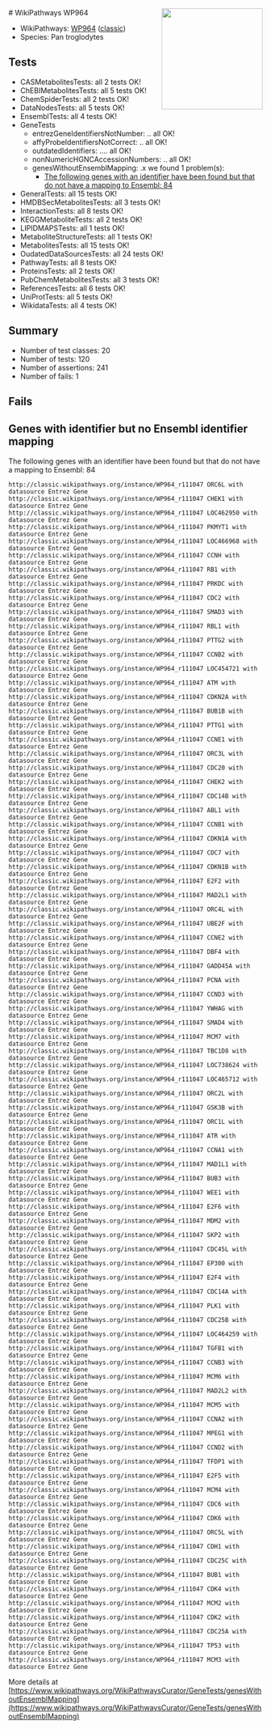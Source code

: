 <img style="float: right; width: 200px" src="https://upload.wikimedia.org/wikipedia/commons/thumb/8/83/Wplogo_with_text_500.png/640px-Wplogo_with_text_500.png" />
# WikiPathways WP964

* WikiPathways: [WP964](https://wikipathways.org/pathways/WP964) ([classic](https://classic.wikipathways.org/instance/WP964))
* Species: Pan troglodytes
## Tests
* CASMetabolitesTests: all 2 tests OK!
* ChEBIMetabolitesTests: all 5 tests OK!
* ChemSpiderTests: all 2 tests OK!
* DataNodesTests: all 5 tests OK!
* EnsemblTests: all 4 tests OK!
* GeneTests
    * entrezGeneIdentifiersNotNumber: .. all OK!
    * affyProbeIdentifiersNotCorrect: .. all OK!
    * outdatedIdentifiers: .... all OK!
    * nonNumericHGNCAccessionNumbers: .. all OK!
    * genesWithoutEnsemblMapping: .x we found 1 problem(s):
        * [The following genes with an identifier have been found but that do not have a mapping to Ensembl: 84](#c4e543ea)
* GeneralTests: all 15 tests OK!
* HMDBSecMetabolitesTests: all 3 tests OK!
* InteractionTests: all 8 tests OK!
* KEGGMetaboliteTests: all 2 tests OK!
* LIPIDMAPSTests: all 1 tests OK!
* MetaboliteStructureTests: all 1 tests OK!
* MetabolitesTests: all 15 tests OK!
* OudatedDataSourcesTests: all 24 tests OK!
* PathwayTests: all 8 tests OK!
* ProteinsTests: all 2 tests OK!
* PubChemMetabolitesTests: all 3 tests OK!
* ReferencesTests: all 6 tests OK!
* UniProtTests: all 5 tests OK!
* WikidataTests: all 4 tests OK!


## Summary

* Number of test classes: 20
* Number of tests: 120
* Number of assertions: 241
* Number of fails: 1

## Fails

<a name="c4e543ea" />

## Genes with identifier but no Ensembl identifier mapping

The following genes with an identifier have been found but that do not have a mapping to Ensembl: 84
```
http://classic.wikipathways.org/instance/WP964_r111047 ORC6L with datasource Entrez Gene
http://classic.wikipathways.org/instance/WP964_r111047 CHEK1 with datasource Entrez Gene
http://classic.wikipathways.org/instance/WP964_r111047 LOC462950 with datasource Entrez Gene
http://classic.wikipathways.org/instance/WP964_r111047 PKMYT1 with datasource Entrez Gene
http://classic.wikipathways.org/instance/WP964_r111047 LOC466968 with datasource Entrez Gene
http://classic.wikipathways.org/instance/WP964_r111047 CCNH with datasource Entrez Gene
http://classic.wikipathways.org/instance/WP964_r111047 RB1 with datasource Entrez Gene
http://classic.wikipathways.org/instance/WP964_r111047 PRKDC with datasource Entrez Gene
http://classic.wikipathways.org/instance/WP964_r111047 CDC2 with datasource Entrez Gene
http://classic.wikipathways.org/instance/WP964_r111047 SMAD3 with datasource Entrez Gene
http://classic.wikipathways.org/instance/WP964_r111047 RBL1 with datasource Entrez Gene
http://classic.wikipathways.org/instance/WP964_r111047 PTTG2 with datasource Entrez Gene
http://classic.wikipathways.org/instance/WP964_r111047 CCNB2 with datasource Entrez Gene
http://classic.wikipathways.org/instance/WP964_r111047 LOC454721 with datasource Entrez Gene
http://classic.wikipathways.org/instance/WP964_r111047 ATM with datasource Entrez Gene
http://classic.wikipathways.org/instance/WP964_r111047 CDKN2A with datasource Entrez Gene
http://classic.wikipathways.org/instance/WP964_r111047 BUB1B with datasource Entrez Gene
http://classic.wikipathways.org/instance/WP964_r111047 PTTG1 with datasource Entrez Gene
http://classic.wikipathways.org/instance/WP964_r111047 CCNE1 with datasource Entrez Gene
http://classic.wikipathways.org/instance/WP964_r111047 ORC3L with datasource Entrez Gene
http://classic.wikipathways.org/instance/WP964_r111047 CDC20 with datasource Entrez Gene
http://classic.wikipathways.org/instance/WP964_r111047 CHEK2 with datasource Entrez Gene
http://classic.wikipathways.org/instance/WP964_r111047 CDC14B with datasource Entrez Gene
http://classic.wikipathways.org/instance/WP964_r111047 ABL1 with datasource Entrez Gene
http://classic.wikipathways.org/instance/WP964_r111047 CCNB1 with datasource Entrez Gene
http://classic.wikipathways.org/instance/WP964_r111047 CDKN1A with datasource Entrez Gene
http://classic.wikipathways.org/instance/WP964_r111047 CDC7 with datasource Entrez Gene
http://classic.wikipathways.org/instance/WP964_r111047 CDKN1B with datasource Entrez Gene
http://classic.wikipathways.org/instance/WP964_r111047 E2F2 with datasource Entrez Gene
http://classic.wikipathways.org/instance/WP964_r111047 MAD2L1 with datasource Entrez Gene
http://classic.wikipathways.org/instance/WP964_r111047 ORC4L with datasource Entrez Gene
http://classic.wikipathways.org/instance/WP964_r111047 UBE2F with datasource Entrez Gene
http://classic.wikipathways.org/instance/WP964_r111047 CCNE2 with datasource Entrez Gene
http://classic.wikipathways.org/instance/WP964_r111047 DBF4 with datasource Entrez Gene
http://classic.wikipathways.org/instance/WP964_r111047 GADD45A with datasource Entrez Gene
http://classic.wikipathways.org/instance/WP964_r111047 PCNA with datasource Entrez Gene
http://classic.wikipathways.org/instance/WP964_r111047 CCND3 with datasource Entrez Gene
http://classic.wikipathways.org/instance/WP964_r111047 YWHAG with datasource Entrez Gene
http://classic.wikipathways.org/instance/WP964_r111047 SMAD4 with datasource Entrez Gene
http://classic.wikipathways.org/instance/WP964_r111047 MCM7 with datasource Entrez Gene
http://classic.wikipathways.org/instance/WP964_r111047 TBC1D8 with datasource Entrez Gene
http://classic.wikipathways.org/instance/WP964_r111047 LOC738624 with datasource Entrez Gene
http://classic.wikipathways.org/instance/WP964_r111047 LOC465712 with datasource Entrez Gene
http://classic.wikipathways.org/instance/WP964_r111047 ORC2L with datasource Entrez Gene
http://classic.wikipathways.org/instance/WP964_r111047 GSK3B with datasource Entrez Gene
http://classic.wikipathways.org/instance/WP964_r111047 ORC1L with datasource Entrez Gene
http://classic.wikipathways.org/instance/WP964_r111047 ATR with datasource Entrez Gene
http://classic.wikipathways.org/instance/WP964_r111047 CCNA1 with datasource Entrez Gene
http://classic.wikipathways.org/instance/WP964_r111047 MAD1L1 with datasource Entrez Gene
http://classic.wikipathways.org/instance/WP964_r111047 BUB3 with datasource Entrez Gene
http://classic.wikipathways.org/instance/WP964_r111047 WEE1 with datasource Entrez Gene
http://classic.wikipathways.org/instance/WP964_r111047 E2F6 with datasource Entrez Gene
http://classic.wikipathways.org/instance/WP964_r111047 MDM2 with datasource Entrez Gene
http://classic.wikipathways.org/instance/WP964_r111047 SKP2 with datasource Entrez Gene
http://classic.wikipathways.org/instance/WP964_r111047 CDC45L with datasource Entrez Gene
http://classic.wikipathways.org/instance/WP964_r111047 EP300 with datasource Entrez Gene
http://classic.wikipathways.org/instance/WP964_r111047 E2F4 with datasource Entrez Gene
http://classic.wikipathways.org/instance/WP964_r111047 CDC14A with datasource Entrez Gene
http://classic.wikipathways.org/instance/WP964_r111047 PLK1 with datasource Entrez Gene
http://classic.wikipathways.org/instance/WP964_r111047 CDC25B with datasource Entrez Gene
http://classic.wikipathways.org/instance/WP964_r111047 LOC464259 with datasource Entrez Gene
http://classic.wikipathways.org/instance/WP964_r111047 TGFB1 with datasource Entrez Gene
http://classic.wikipathways.org/instance/WP964_r111047 CCNB3 with datasource Entrez Gene
http://classic.wikipathways.org/instance/WP964_r111047 MCM6 with datasource Entrez Gene
http://classic.wikipathways.org/instance/WP964_r111047 MAD2L2 with datasource Entrez Gene
http://classic.wikipathways.org/instance/WP964_r111047 MCM5 with datasource Entrez Gene
http://classic.wikipathways.org/instance/WP964_r111047 CCNA2 with datasource Entrez Gene
http://classic.wikipathways.org/instance/WP964_r111047 MPEG1 with datasource Entrez Gene
http://classic.wikipathways.org/instance/WP964_r111047 CCND2 with datasource Entrez Gene
http://classic.wikipathways.org/instance/WP964_r111047 TFDP1 with datasource Entrez Gene
http://classic.wikipathways.org/instance/WP964_r111047 E2F5 with datasource Entrez Gene
http://classic.wikipathways.org/instance/WP964_r111047 MCM4 with datasource Entrez Gene
http://classic.wikipathways.org/instance/WP964_r111047 CDC6 with datasource Entrez Gene
http://classic.wikipathways.org/instance/WP964_r111047 CDK6 with datasource Entrez Gene
http://classic.wikipathways.org/instance/WP964_r111047 ORC5L with datasource Entrez Gene
http://classic.wikipathways.org/instance/WP964_r111047 CDH1 with datasource Entrez Gene
http://classic.wikipathways.org/instance/WP964_r111047 CDC25C with datasource Entrez Gene
http://classic.wikipathways.org/instance/WP964_r111047 BUB1 with datasource Entrez Gene
http://classic.wikipathways.org/instance/WP964_r111047 CDK4 with datasource Entrez Gene
http://classic.wikipathways.org/instance/WP964_r111047 MCM2 with datasource Entrez Gene
http://classic.wikipathways.org/instance/WP964_r111047 CDK2 with datasource Entrez Gene
http://classic.wikipathways.org/instance/WP964_r111047 CDC25A with datasource Entrez Gene
http://classic.wikipathways.org/instance/WP964_r111047 TP53 with datasource Entrez Gene
http://classic.wikipathways.org/instance/WP964_r111047 MCM3 with datasource Entrez Gene
```

More details at [https://www.wikipathways.org/WikiPathwaysCurator/GeneTests/genesWithoutEnsemblMapping](https://www.wikipathways.org/WikiPathwaysCurator/GeneTests/genesWithoutEnsemblMapping)

